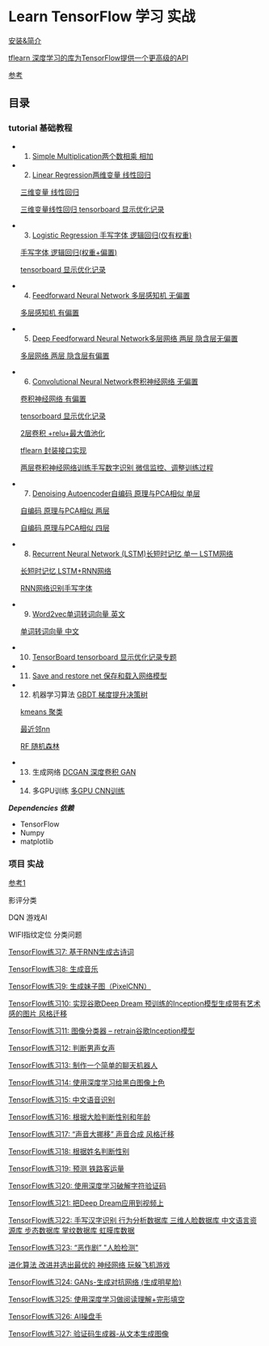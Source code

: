 # Learn TensorFlow 学习 实战

[安装&简介](https://github.com/Ewenwan/MVision/tree/master/darknect/tensorflow)

[tflearn 深度学习的库为TensorFlow提供一个更高级的API ](https://github.com/Ewenwan/tflearn)

[参考](https://github.com/aymericdamien/TensorFlow-Examples)

## 目录
### tutorial 基础教程
* 1. [Simple Multiplication两个数相乘 相加  ](tutorial/00_multiply.py) 
* 2. [Linear Regression两维变量 线性回归](tutorial/01_linear_regression.py)
  
  [三维变量 线性回归](tutorial/01_linear_regression3.py)
  
  [三维变量线性回归 tensorboard 显示优化记录](tutorial/01_linear_regression3_graph.py)
* 3. [Logistic Regression 手写字体 逻辑回归(仅有权重)](tutorial/02_logistic_regression.py)
  
  [手写字体 逻辑回归(权重+偏置)](tutorial/02_logistic_regression2.py)
  
  [tensorboard 显示优化记录](tutorial/02_logistic_regression2_tf_board_graph.py)
* 4. [Feedforward Neural Network 多层感知机 无偏置](tutorial/03_net.py)
 
  [多层感知机 有偏置](tutorial/03_net2.py)
* 5. [Deep Feedforward Neural Network多层网络 两层 隐含层无偏置](tutorial/04_modern_net.py)
  
  [多层网络 两层 隐含层有偏置](tutorial/04_modern_net2.py)
* 6. [Convolutional Neural Network卷积神经网络 无偏置](tutorial/05_convolutional_net.py)
  
  [卷积神经网络 有偏置](tutorial/05_convolutional_net2.py)
  
  [tensorboard 显示优化记录](tutorial/05_convolutional_net3_board.py)
  
  [2层卷积 +relu+最大值池化](tutorial/05_convolutional_net4.py)
  
  [tflearn 封装接口实现](tutorial/05_convolutional_net5.py)
  
  [两层卷积神经网络训练手写数字识别 微信监控、调整训练过程](tutorial/05_convolutional_net6.py)
  
* 7. [Denoising Autoencoder自编码 原理与PCA相似  单层 ](tutorial/06_autoencoder.py)
  
  [自编码 原理与PCA相似  两层](tutorial/06_autoencoder2.py)
  
  [自编码 原理与PCA相似  四层](tutorial/06_autoencoder3.py)
* 8. [Recurrent Neural Network (LSTM)长短时记忆   单一 LSTM网络](tutorial/07_lstm.py)
  
  [长短时记忆   LSTM+RNN网络](tutorial/07_lstm2.py)
  
  [RNN网络识别手写字体](tutorial/07_lstm3.py)
* 9. [Word2vec单词转词向量 英文](tutorial/08_word2vec.py)
  
  [单词转词向量 中文](tutorial/08_word2vec2.py)
* 10. [TensorBoard tensorboard 显示优化记录专题](tutorial/09_tensorboard.py)
* 11. [Save and restore net 保存和载入网络模型](tutorial/10_save_restore_net.py)

* 12. 机器学习算法
  [GBDT 梯度提升决策树](https://github.com/aymericdamien/TensorFlow-Examples/blob/master/examples/2_BasicModels/gradient_boosted_decision_tree.py)
  
  [kmeans 聚类](https://github.com/aymericdamien/TensorFlow-Examples/blob/master/examples/2_BasicModels/kmeans.py)
  
  [最近邻nn](https://github.com/aymericdamien/TensorFlow-Examples/blob/master/examples/2_BasicModels/nearest_neighbor.py)
  
  [RF 随机森林](https://github.com/aymericdamien/TensorFlow-Examples/blob/master/examples/2_BasicModels/random_forest.py)
  
* 13. 生成网络 
  [DCGAN 深度卷积 GAN ](https://github.com/aymericdamien/TensorFlow-Examples/blob/master/examples/3_NeuralNetworks/dcgan.py)

* 14. 多GPU训练
  [多GPU CNN训练](https://github.com/aymericdamien/TensorFlow-Examples/blob/master/examples/6_MultiGPU/multigpu_cnn.py)

***Dependencies 依赖***
* TensorFlow
* Numpy
* matplotlib


### 项目 实战

[参考1](http://blog.topspeedsnail.com/archives/10399#more-10399)

影评分类

DQN 游戏AI

WIFI指纹定位 分类问题


[TensorFlow练习7: 基于RNN生成古诗词](http://blog.topspeedsnail.com/archives/10542)

[TensorFlow练习8: 生成音乐](http://blog.topspeedsnail.com/archives/10508)

[TensorFlow练习9: 生成妹子图（PixelCNN）](http://blog.topspeedsnail.com/archives/10660)

[TensorFlow练习10: 实现谷歌Deep Dream 预训练的Inception模型生成带有艺术感的图片 风格迁移](http://blog.topspeedsnail.com/archives/10667)

[TensorFlow练习11: 图像分类器 – retrain谷歌Inception模型](http://blog.topspeedsnail.com/archives/10685)

[TensorFlow练习12: 判断男声女声](http://blog.topspeedsnail.com/archives/10729)

[TensorFlow练习13: 制作一个简单的聊天机器人](http://blog.topspeedsnail.com/archives/10735)

[TensorFlow练习14: 使用深度学习给黑白图像上色](http://blog.topspeedsnail.com/archives/10754)

[TensorFlow练习15: 中文语音识别](http://blog.topspeedsnail.com/archives/10696)

[TensorFlow练习16: 根据大脸判断性别和年龄](http://blog.topspeedsnail.com/archives/10767)

[TensorFlow练习17: “声音大挪移” 声音合成 风格迁移](http://blog.topspeedsnail.com/archives/10812)

[TensorFlow练习18: 根据姓名判断性别](http://blog.topspeedsnail.com/archives/10833)

[TensorFlow练习19: 预测 铁路客运量](http://blog.topspeedsnail.com/archives/10845)

[TensorFlow练习20: 使用深度学习破解字符验证码](http://blog.topspeedsnail.com/archives/10858)

[TensorFlow练习21: 把Deep Dream应用到视频上](http://blog.topspeedsnail.com/archives/10880)

[TensorFlow练习22: 手写汉字识别 行为分析数据库
三维人脸数据库
中文语言资源库
步态数据库
掌纹数据库
虹膜库数据](http://blog.topspeedsnail.com/archives/10897)

[TensorFlow练习23: “恶作剧” "人脸检测"](http://blog.topspeedsnail.com/archives/10931)

[进化算法 改进并选出最优的 神经网络 玩躲飞机游戏](http://blog.topspeedsnail.com/archives/10952)

[TensorFlow练习24: GANs-生成对抗网络 (生成明星脸)](http://blog.topspeedsnail.com/archives/10977)

[TensorFlow练习25: 使用深度学习做阅读理解+完形填空](http://blog.topspeedsnail.com/archives/11062)

[TensorFlow练习26: AI操盘手](http://blog.topspeedsnail.com/archives/11115)

[TensorFlow练习27: 验证码生成器-从文本生成图像](http://blog.topspeedsnail.com/archives/11150)
